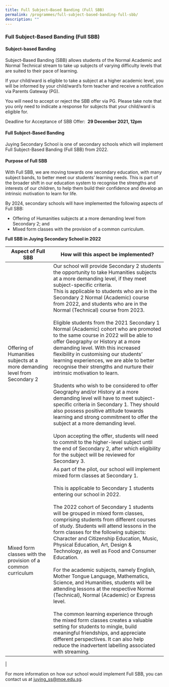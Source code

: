 ```yaml
---
title: Full Subject–Based Banding (Full SBB)
permalink: /programmes/full-subject-based-banding-full-sbb/
description: ""
---
```

### **Full Subject-Based Banding (Full SBB)**
#### **Subject-based Banding**
Subject-Based Banding (SBB) allows students of the Normal Academic and Normal Technical stream to take up subjects of varying difficulty levels that are suited to their pace of learning.&nbsp;&nbsp;  
  
If your child/ward is eligible to take a subject at a higher academic level, you will be informed by your child/ward’s form teacher and receive a notification via Parents Gateway (PG).  
  
You will need to accept or reject the SBB offer via PG. Please take note that you only need to indicate a response for subjects that your child/ward is eligible for.&nbsp;&nbsp;  
  
Deadline for Acceptance of SBB Offer:&nbsp;&nbsp;**29 December 2021, 12pm**



#### **Full Subject-Based Banding**
Juying Secondary School is one of secondary schools which will implement Full Subject-Based Banding (Full SBB) from 2022.

#### **Purpose of Full SBB**
With Full SBB, we are moving towards one secondary education, with many subject bands, to better meet our students’ learning needs. This is part of the broader shift in our education system to recognise the strengths and interests of our children, to help them build their confidence and develop an intrinsic motivation to learn for life.

By 2024, secondary schools will have implemented the following aspects of Full SBB:
*   Offering of Humanities subjects at a more demanding level from Secondary 2; and
*   Mixed form classes with the provision of a common curriculum.

**Full SBB in Juying Secondary School in 2022**

| Aspect of Full SBB | How will this aspect be implemented? |
|---|---|
| Offering of Humanities subjects at a more demanding level from Secondary 2 | Our school will provide Secondary 2 students the opportunity to take Humanities subjects at a more demanding level, if they meet subject-specific criteria.<br>This is applicable to students who are in the Secondary 2 Normal (Academic) course from 2022, and students who are in the Normal (Technical) course from 2023.<br> <br>Eligible students from the 2021 Secondary 1 Normal (Academic) cohort who are promoted to the same course in 2022 will be able to offer Geography or History at a more demanding level. With this increased flexibility in customising our students’ learning experiences, we are able to better recognise their strengths and nurture their intrinsic motivation to learn.<br> <br>Students who wish to be considered to offer Geography and/or History at a more demanding level will have to meet subject-specific criteria in Secondary 1. They should also possess positive attitude towards learning and strong commitment to offer the subject at a more demanding level.<br><br>Upon accepting the offer, students will need to commit to the higher-level subject until the end of Secondary 2, after which eligibility for the subject will be reviewed for Secondary 3. <br>  |
| Mixed form classes with the provision of a common curriculum | As part of the pilot, our school will implement mixed form classes at Secondary 1.<br> <br>This is applicable to Secondary 1 students entering our school in 2022.<br> <br>The 2022 cohort of Secondary 1 students will be grouped in mixed form classes, comprising students from different courses of study. Students will attend lessons in the form classes for the following subjects: Character and Citizenship Education, Music, Physical Education, Art, Design &amp; Technology, as well as Food and Consumer Education.<br> <br>For the academic subjects, namely English, Mother Tongue Language, Mathematics, Science, and Humanities, students will be attending lessons at the respective Normal (Technical), Normal (Academic) or Express level. <br><br>The common learning experience through the mixed form classes creates a valuable setting for students to mingle, build meaningful friendships, and appreciate different perspectives. It can also help reduce the inadvertent labelling associated with streaming. |
|

For more information on how our school would implement Full SBB, you can contact us at&nbsp;[juying\_ss@moe.edu.sg](mailto:juying_ss@moe.edu.sg).